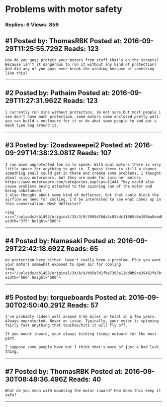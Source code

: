 # Problems with motor safety

### Replies: 6 Views: 859

## \#1 Posted by: ThomasRBK Posted at: 2016-09-29T11:25:55.729Z Reads: 123

```
How do you guys protect your motors from stuff that's on the streets? Because isn't it dangerous to run it without any kind of protection? And did any of you guys ever break the winding because of something like this?
```

---
## \#2 Posted by: Pathaim Posted at: 2016-09-29T11:27:31.962Z Reads: 123

```
i currently run mine without protection, im not sure but most people i see don't have much protection, some motors come enclosed pretty well. you can build a enclosure for it or do what some people to and put a mesh type bag around it.
```

---
## \#3 Posted by: i2oadsweepei2 Posted at: 2016-09-29T14:38:23.081Z Reads: 107

```
I run mine unprotected too so to speak. With dual motors there is very little space for anything to get in. I guess there is still a chance something small could get in there and create some problems. I thought about using outerwears, but they are made for inrunner motors. https://www.outerwears.com/categories.asp?cat=11441 They could also cause problems being attached to the spinning can of the motor and being unbalanced.
I also thought about some kind of deflector, but that could block the airflow we need for cooling. I'd be interested to see what comes up in this conversation. Mesh deflector?

<img src="/uploads/db1493/original/3X/3/9/3993df8da3c03adc11065c0a199ba8eadb0873bf.JPG" width="375" height="500">
```

---
## \#4 Posted by: Namasaki Posted at: 2016-09-29T22:42:18.692Z Reads: 65

```
no protection here either. Hasn't really been a problem. Plus you want your motors somewhat exposed to open air for cooling.
<img src="/uploads/db1493/original/3X/b/9/b95e7d1fba7393a12dd0b9ce39462fe7bffa15dc.JPG" width="666" height="500">
```

---
## \#5 Posted by: torqueboards Posted at: 2016-09-30T02:50:40.291Z Reads: 57

```
I've probably ridden well around 4-5k miles in total in a few years. Always unprotected. Never an issue. Typically, your motor is spinning fairly fast anything that touches/hits it will fly off.

If you mount inward, your always kicking things outward for the most part.

I suppose some people have but I think that's more of just a bad luck thing.
```

---
## \#7 Posted by: ThomasRBK Posted at: 2016-09-30T08:48:36.496Z Reads: 40

```
What do you mean with mounting the motor inward? How does this keep it safe?
```

---
